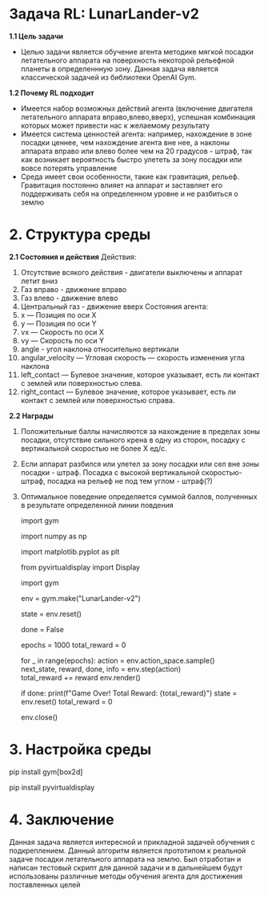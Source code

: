 # **Задача RL: LunarLander-v2**
**1.1 Цель задачи**
* Целью задачи является обучение агента методике мягкой посадки летательного аппарата на поверхность некоторой рельефной планеты в определеннную зону. Данная задача является классической задачей из библиотеки OpenAI Gym.

**1.2 Почему RL подходит**

* Имеется набор возможных действий агента (включение двигателя летательного аппарата вправо,влево,вверх), успешная комбинация которых может привести нас к желаемому результату
* Имеется система ценностей агента: например, нахождение в зоне посадки ценнее, чем нахождение агента вне нее, а наклоны аппарата вправо или влево более чем на 20 градусов - штраф, так как возникает вероятность быстро улететь за зону посадки или вовсе потерять управление
* Среда имеет свои особенности, такие как гравитация, рельеф. Гравитация постоянно влияет на аппарат и заставляет его поддерживать себя на определенном уровне и не разбиться о землю
# **2. Структура среды**
**2.1 Состояния и действия**
Действия:
1. Отсутствие всякого действия - двигатели выключены и аппарат летит вниз
2. Газ вправо - движение вправо
3. Газ влево - движение влево
4. Центральный газ - движение вверх
Состояния агента:
1. x — Позиция по оси X 
2. y — Позиция по оси Y 
3. vx — Скорость по оси X 
4. vy — Скорость по оси Y
5. angle - угол наклона относительно вертикали
6. angular_velocity — Угловая скорость — скорость изменения угла наклона
7. left_contact — Булевое значение, которое указывает, есть ли контакт с землей или поверхностью слева.
8. right_contact — Булевое значение, которое указывает, есть ли контакт с землей или поверхностью справа.

**2.2 Награды**
1. Положительные баллы начисляются за нахождение в пределах зоны посадки, отсутствие сильного крена в одну из сторон, посадку с вертикальной скоростью не более Х ед/с.
2. Если аппарат разбился или улетел за зону посадки или сел вне зоны посадки - штраф. Посадка с высокой вертикальной скоростью- штраф, посадка на рельеф не под тем углом - штраф(?)
3. Оптимальное поведение определяется суммой баллов, полученных в результате определенной линии повдения

    import gym
   
    import numpy as np
   
    import matplotlib.pyplot as plt

    from pyvirtualdisplay import Display
   
    import gym

    env = gym.make("LunarLander-v2")


    state = env.reset()
   
    done = False

    epochs = 1000 
    total_reward = 0

    for _ in range(epochs):
        action = env.action_space.sample()  
        next_state, reward, done, info = env.step(action)  
        total_reward += reward
        env.render()
    
    if done:
        print(f"Game Over! Total Reward: {total_reward}")
        state = env.reset()
        total_reward = 0

    env.close()

# **3. Настройка среды**
pip install gym[box2d]

pip install pyvirtualdisplay

# **4. Заключение**
Данная задача является интересной и прикладной задачей обучения с подкреплением. Данный алгоритм является прототипом к реальной задаче посадки летательного аппарата на землю. Был отработан и написан тестовый скрипт для данной задачи и в дальнейшем будут использованы различные методы обучения агента для достижения поставленных целей
